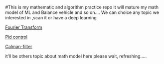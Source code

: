 #This is my mathematic and algorithm practice repo
it will  mature my math model of ML and Balance vehicle and so on....
We can choice any topic we interested in ,scan it or have a deep learning

[Fourier Transform](http://www.thefouriertransform.com/#introduction)

[Pid control](http://brettbeauregard.com/blog/2011/04/improving-the-beginners-pid-introduction/)

[Calman-filter](http://blog.tkjelectronics.dk/2012/09/a-practical-approach-to-kalman-filter-and-how-to-implement-it/)

it'll be others topic about math model here please wait, refreshing.....
